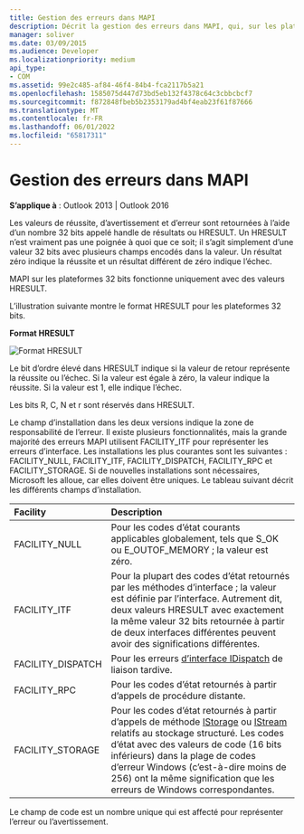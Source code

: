 ```yaml
---
title: Gestion des erreurs dans MAPI
description: Décrit la gestion des erreurs dans MAPI, qui, sur les plateformes 32 bits, fonctionne uniquement avec des valeurs HRESULT. Des descriptions des champs encodés dans ces valeurs sont fournies.
manager: soliver
ms.date: 03/09/2015
ms.audience: Developer
ms.localizationpriority: medium
api_type:
- COM
ms.assetid: 99e2c485-af84-46f4-84b4-fca2117b5a21
ms.openlocfilehash: 1585075d447d73bd5eb132f4378c64c3cbbcbcf7
ms.sourcegitcommit: f872848fbeb5b2353179ad4bf4eab23f61f87666
ms.translationtype: MT
ms.contentlocale: fr-FR
ms.lasthandoff: 06/01/2022
ms.locfileid: "65817311"
---
```

# <a name="error-handling-in-mapi"></a>Gestion des erreurs dans MAPI

**S’applique à** : Outlook 2013 | Outlook 2016 
  
Les valeurs de réussite, d’avertissement et d’erreur sont retournées à l’aide d’un nombre 32 bits appelé handle de résultats ou HRESULT. Un HRESULT n’est vraiment pas une poignée à quoi que ce soit; il s’agit simplement d’une valeur 32 bits avec plusieurs champs encodés dans la valeur. Un résultat zéro indique la réussite et un résultat différent de zéro indique l’échec.
  
MAPI sur les plateformes 32 bits fonctionne uniquement avec des valeurs HRESULT.
  
L’illustration suivante montre le format HRESULT pour les plateformes 32 bits.
  
**Format HRESULT**
  
![Format HRESULT](media/amapi_49.gif "Format HRESULT")
  
Le bit d’ordre élevé dans HRESULT indique si la valeur de retour représente la réussite ou l’échec. Si la valeur est égale à zéro, la valeur indique la réussite. Si la valeur est 1, elle indique l’échec.
  
Les bits R, C, N et r sont réservés dans HRESULT.
  
Le champ d’installation dans les deux versions indique la zone de responsabilité de l’erreur. Il existe plusieurs fonctionnalités, mais la grande majorité des erreurs MAPI utilisent FACILITY_ITF pour représenter les erreurs d’interface. Les installations les plus courantes sont les suivantes : FACILITY_NULL, FACILITY_ITF, FACILITY_DISPATCH, FACILITY_RPC et FACILITY_STORAGE. Si de nouvelles installations sont nécessaires, Microsoft les alloue, car elles doivent être uniques. Le tableau suivant décrit les différents champs d’installation.
  
|Facility|Description|
|:-----|:-----|
|FACILITY_NULL  <br/> |Pour les codes d’état courants applicables globalement, tels que S_OK ou E_OUTOF_MEMORY ; la valeur est zéro. |
|FACILITY_ITF  <br/> |Pour la plupart des codes d’état retournés par les méthodes d’interface ; la valeur est définie par l’interface. Autrement dit, deux valeurs HRESULT avec exactement la même valeur 32 bits retournée à partir de deux interfaces différentes peuvent avoir des significations différentes. |
|FACILITY_DISPATCH  <br/> |Pour les erreurs [d’interface IDispatch](https://msdn.microsoft.com/library/ms221608.aspx) de liaison tardive. |
|FACILITY_RPC  <br/> |Pour les codes d’état retournés à partir d’appels de procédure distante. |
|FACILITY_STORAGE  <br/> |Pour les codes d’état retournés à partir d’appels de méthode [IStorage](https://msdn.microsoft.com/library/aa380015%28VS.85%29.aspx) ou [IStream](https://msdn.microsoft.com/library/aa380034%28VS.85%29.aspx) relatifs au stockage structuré. Les codes d’état avec des valeurs de code (16 bits inférieurs) dans la plage de codes d’erreur Windows (c’est-à-dire moins de 256) ont la même signification que les erreurs de Windows correspondantes. |
   
Le champ de code est un nombre unique qui est affecté pour représenter l’erreur ou l’avertissement.
  

